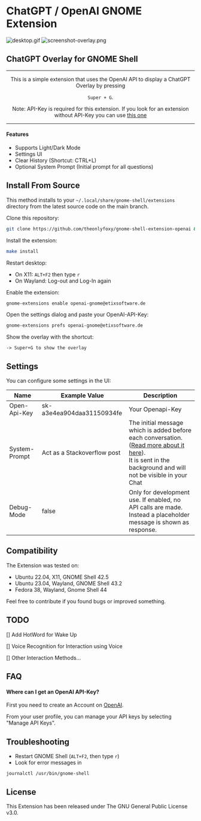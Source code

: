 # ChatGPT / OpenAI GNOME Extension

![desktop.gif](docs/desktop.gif)
![screenshot-overlay.png](docs%2Fscreenshot-overlay.png)

## ChatGPT Overlay for GNOME Shell

---

<div align="center">
This is a simple extension that uses the OpenAI API to display a ChatGPT Overlay by pressing


`Super + G`.

Note: API-Key is required for this extension.
If you look for an extension without API-Key you can
use [this one](https://github.com/HorrorPills/ChatGPT-Gnome-Desktop-Extension)
</div>

---

#### Features

- Supports Light/Dark Mode
- Settings UI
- Clear History (Shortcut: CTRL+L)
- Optional System Prompt (Initial prompt for all questions)

## Install From Source

This method installs to your `~/.local/share/gnome-shell/extensions` directory from the latest source code on the main
branch.

Clone this repository:

```bash
git clone https://github.com/theonlyfoxy/gnome-shell-extension-openai && cd gnome-shell-extension-openai
```

Install the extension:

```bash
make install
```

Restart desktop:

- On X11: `ALT+F2` then type `r`
- On Wayland: Log-out and Log-In again

Enable the extension:

```bash
gnome-extensions enable openai-gnome@etixsoftware.de
```

Open the settings dialog and paste your OpenAI-API-Key:

```bash
gnome-extensions prefs openai-gnome@etixsoftware.de
```

Show the overlay with the shortcut:

```
-> Super+G to show the overlay
```

## Settings

You can configure some settings in the UI:

| Name          | Example Value               | Description                                                                                                                                                                                                                           |
|---------------|-----------------------------|---------------------------------------------------------------------------------------------------------------------------------------------------------------------------------------------------------------------------------------|
| Open-Api-Key  | sk-a3e4ea904daa31150934fe   | Your Openapi-Key                                                                                                                                                                                                                      |
| System-Prompt | Act as a Stackoverflow post | The initial message which is added before each conversation. ([Read more about it here](https://platform.openai.com/docs/guides/chat/instructing-chat-models)).<br> It is sent in the background and will not be visible in your Chat |
| Debug-Mode    | false                       | Only for development use. If enabled, no API calls are made. Instead a placeholder message is shown as response.                                                                                                                      |

## Compatibility

The Extension was tested on:

- Ubuntu 22.04, X11, GNOME Shell 42.5
- Ubuntu 23.04, Wayland, GNOME Shell 43.2
- Fedora 38, Wayland, Gnome Shell 44

Feel free to contribute if you found bugs or improved something.

## TODO
[] Add HotWord for Wake Up

[] Voice Recognition for Interaction using Voice

[] Other Interaction Methods...

## FAQ

#### Where can I get an OpenAI API-Key?

First you need to create an Account on [OpenAI](https://openai.com/blog/openai-api).

From your user profile, you can manage your API keys by selecting "Manage API Keys".

## Troubleshooting

- Restart GNOME Shell (`ALT+F2`, then type `r`)
- Look for error messages in

```
journalctl /usr/bin/gnome-shell
```

## License

This Extension has been released under The GNU General Public License v3.0.
